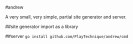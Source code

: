#andrew

A very small, very simple, partial site generator and server.

##site generator
import as a library

##server
`go install github.com/PlayTechnique/andrew/cmd`
